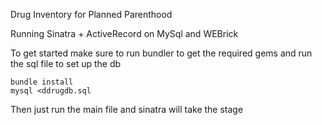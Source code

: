 Drug Inventory for Planned Parenthood

Running Sinatra + ActiveRecord on MySql and WEBrick


To get started make sure to run bundler to get the required gems and run the sql file to set up the db

```
bundle install
mysql <ddrugdb.sql
```

Then just run the main file and sinatra will take the stage
